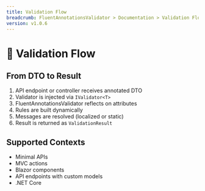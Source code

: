 ```yaml
---
title: Validation Flow
breadcrumb: FluentAnnotationsValidator > Documentation > Validation Flow
version: v1.0.6
---
```


# 🔄 Validation Flow

## From DTO to Result

1. API endpoint or controller receives annotated DTO
2. Validator is injected via `IValidator<T>`
3. FluentAnnotationsValidator reflects on attributes
4. Rules are built dynamically
5. Messages are resolved (localized or static)
6. Result is returned as `ValidationResult`

## Supported Contexts

- Minimal APIs
- MVC actions
- Blazor components
- API endpoints with custom models
- .NET Core
